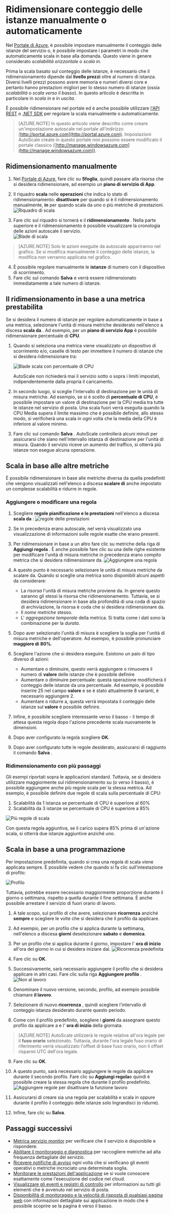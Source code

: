 <properties
    pageTitle="Ridimensionare conteggio delle istanze manualmente o automaticamente | Microsoft Azure"
    description="Informazioni su come ridurre i servizi Azure."
    authors="rboucher"
    manager="carolz"
    editor=""
    services="monitoring-and-diagnostics"
    documentationCenter="monitoring-and-diagnostics"/>

<tags
    ms.service="monitoring-and-diagnostics"
    ms.workload="na"
    ms.tgt_pltfrm="na"
    ms.devlang="na"
    ms.topic="article"
    ms.date="09/08/2015"
    ms.author="robb"/>

# <a name="scale-instance-count-manually-or-automatically"></a>Ridimensionare conteggio delle istanze manualmente o automaticamente

Nel [Portale di Azure](https://portal.azure.com/), è possibile impostare manualmente il conteggio delle istanze del servizio o, è possibile impostare i parametri in modo che automaticamente scala in base alla domanda. Questo viene in genere considerato *scalabilità orizzontale* o *scala in*.

Prima la scala basato sul conteggio delle istanze, è necessario che il ridimensionamento dipende dal **livello prezzi** oltre al numero di istanza. Diversi livelli prezzi possono avere memoria e numeri diversi core e pertanto hanno prestazioni migliori per lo stesso numero di istanze (ossia *scalabilità* o *scala verso il basso*). In questo articolo è descritta in particolare in *scala in* e in *uscita*.

È possibile ridimensionare nel portale ed è anche possibile utilizzare [l'API REST](https://msdn.microsoft.com/library/azure/dn931953.aspx) o [.NET SDK](https://www.nuget.org/packages/Microsoft.Azure.Insights/) per regolare la scala manualmente o automaticamente.

> [AZURE.NOTE] In questo articolo viene descritto come creare un'impostazione autoscale nel portale all'indirizzo [http://portal.azure.com](http://portal.azure.com). Impostazioni AutoScale create in questo portale non possono essere modificato il portale classico ([http://manage.windowsazure.com](http://manage.windowsazure.com)).

## <a name="scaling-manually"></a>Ridimensionamento manualmente

1. Nel [Portale di Azure](https://portal.azure.com/), fare clic su **Sfoglia**, quindi passare alla risorsa che si desidera ridimensionare, ad esempio un **piano di servizio di App**.

2. Il riquadro **scala** nelle **operazioni** che indica lo stato di ridimensionamento: **disattivare** per quando si è il ridimensionamento manualmente, **in** per quando scala da uno o più metriche di prestazioni.
    ![Riquadro di scala](./media/insights-how-to-scale/Insights_UsageLens.png)

3. Fare clic sul riquadro si tornerà e il **ridimensionamento** . Nella parte superiore e il ridimensionamento è possibile visualizzare la cronologia delle azioni autoscale il servizio.  
    ![Blade di scala](./media/insights-how-to-scale/Insights_ScaleBladeDayZero.png)

>[AZURE.NOTE] Solo le azioni eseguite da autoscale appariranno nel grafico. Se si modifica manualmente il conteggio delle istanze, la modifica non verranno applicata nel grafico.

4. È possibile regolare manualmente le **istanze** di numero con il dispositivo di scorrimento.
5. Fare clic sul comando **Salva** e verrà essere ridimensionato immediatamente a tale numero di istanze.

## <a name="scaling-based-on-a-pre-set-metric"></a>Il ridimensionamento in base a una metrica prestabilita

Se si desidera il numero di istanze per regolare automaticamente in base a una metrica, selezionare l'unità di misura metriche desiderato nell'elenco a discesa **scala da** . Ad esempio, per un **piano di servizio App** è possibile ridimensionare percentuale di **CPU**.

1. Quando si seleziona una metrica viene visualizzato un dispositivo di scorrimento e/o, caselle di testo per immettere il numero di istanze che si desidera ridimensionare tra:

    ![Blade scala con percentuale di CPU](./media/insights-how-to-scale/Insights_ScaleBladeCPU.png)

    AutoScale non richiederà mai il servizio sotto o sopra i limiti impostati, indipendentemente dalla propria il caricamento.

2. In secondo luogo, si sceglie l'intervallo di destinazione per le unità di misura metriche. Ad esempio, se si è scelto di **percentuale di CPU**, è possibile impostare un valore di destinazione per la CPU media tra tutte le istanze nel servizio di posta. Una scala fuori verrà eseguita quando la CPU Media supera il limite massimo che è possibile definire, allo stesso modo, si verificherà una scala in ogni volta che la media della CPU è inferiore al valore minimo.

3. Fare clic sul comando **Salva** . AutoScale controllerà alcuni minuti per assicurarsi che siano nell'intervallo istanza di destinazione per l'unità di misura. Quando il servizio riceve un aumento del traffico, si otterrà più istanze non esegue alcuna operazione.

## <a name="scale-based-on-other-metrics"></a>Scala in base alle altre metriche

È possibile ridimensionare in base alle metriche diversa da quella predefiniti che vengono visualizzati nell'elenco a discesa **scalare di** anche impostato un complesse scalabilità e ridurre in regole.

### <a name="adding-or-changing-a-rule"></a>Aggiungere o modificare una regola

1. Scegliere **regole pianificazione e le prestazioni** nell'elenco a discesa **scala da** : ![regole delle prestazioni](./media/insights-how-to-scale/Insights_PerformanceRules.png)

2. Se in precedenza erano autoscale, nel verrà visualizzato una visualizzazione di informazioni sulle regole esatte che erano presenti.

3. Per ridimensionare in base a un altro fare clic su metriche della riga di **Aggiungi regola** . È anche possibile fare clic su una delle righe esistente per modificare l'unità di misura metriche in precedenza erano compito metrica che si desidera ridimensionare da.
![Aggiungere una regola](./media/insights-how-to-scale/Insights_AddRule.png)

4. A questo punto è necessario selezionare le unità di misura metriche da scalare da. Quando si sceglie una metrica sono disponibili alcuni aspetti da considerare:
    * La *risorsa* l'unità di misura metriche proviene da. In genere questo saranno gli stessi la risorsa che ridimensionamento. Tuttavia, se si desidera ridimensionare in base alla profondità di una coda di spazio di archiviazione, la risorsa è coda che si desidera ridimensionare da.
    * Il *nome metriche* stesso.
    * L' *aggregazione temporale* della metrica. Si tratta come i dati sono la combinazione per la *durata*.

5. Dopo aver selezionato l'unità di misura è scegliere la soglia per l'unità di misura metriche e dell'operatore. Ad esempio, è possibile pronunciare **maggiore di** **80%**.

6. Scegliere l'azione che si desidera eseguire. Esistono un paio di tipo diverso di azioni:
    * Aumentare o diminuire, questo verrà aggiungere o rimuovere il numero di **valore** delle istanze che è possibile definire
    * Aumentare o diminuire percentuale: questa operazione modificherà il conteggio delle istanze da una percentuale. Ad esempio, è possibile inserire 25 nel campo **valore** e se è stato attualmente 8 varianti, è necessario aggiungere 2.
    * Aumentare o ridurre a, questa verrà impostata il conteggio delle istanze sul **valore** è possibile definire.

7. Infine, è possibile scegliere interessante verso il basso - il tempo di attesa questa regola dopo l'azione precedente scala nuovamente le dimensioni.

8. Dopo aver configurato la regola scegliere **OK**.

9. Dopo aver configurato tutte le regole desiderato, assicurarsi di raggiunto il comando **Salva** .

### <a name="scaling-with-multiple-steps"></a>Ridimensionamento con più passaggi

Gli esempi riportati sopra le applicazioni standard. Tuttavia, se si desidera utilizzare maggiormente sul ridimensionamento su (o verso il basso), è possibile aggiungere anche più regole scala per la stessa metrica. Ad esempio, è possibile definire due regole di scala sulla percentuale di CPU:

1. Scalabilità da 1 istanza se percentuale di CPU è superiore al 60%
2. Scalabilità da 3 istanze se percentuale di CPU è superiore a 85%

![Più regole di scala](./media/insights-how-to-scale/Insights_MultipleScaleRules.png)

Con questa regola aggiuntiva, se il carico supera 85% prima di un'azione scala, si otterrà due istanze aggiuntive anziché uno.

## <a name="scale-based-on-a-schedule"></a>Scala in base a una programmazione


Per impostazione predefinita, quando si crea una regola di scala viene applicata sempre. È possibile vedere che quando si fa clic sull'intestazione di profilo:

![Profilo](./media/insights-how-to-scale/Insights_Profile.png)

Tuttavia, potrebbe essere necessario maggiormente proporzione durante il giorno o settimana, rispetto a quella durante il fine settimana. È anche possibile arrestare il servizio di fuori orario di lavoro.

1. A tale scopo, sul profilo di che avere, selezionare **ricorrenza** anziché **sempre** e scegliere le volte che si desidera che il profilo da applicare.

2. Ad esempio, per un profilo che si applica durante la settimana, nell'elenco a discesa **giorni** deselezionare **sabato** e **domenica**.

3. Per un profilo che si applica durante il giorno, impostare l' **ora di inizio** all'ora del giorno in cui si desidera iniziare dal.
    ![Ricorrenza predefinita](./media/insights-how-to-scale/Insights_ProfileRecurrence.png)

4. Fare clic su **OK**.

5. Successivamente, sarà necessario aggiungere il profilo che si desidera applicare in altri casi. Fare clic sulla riga **Aggiungere profilo** .
    ![Non al lavoro](./media/insights-how-to-scale/Insights_ProfileOffWork.png)

6. Denominare il nuovo versione, secondo, profilo, ad esempio possibile chiamare **il lavoro**.

7. Selezionare di nuovo **ricorrenza** , quindi scegliere l'intervallo di conteggio istanza desiderato durante questo periodo.

8. Come con il profilo predefinito, scegliere i **giorni** da assegnare questo profilo da applicare a e l' **ora di inizio** della giornata.

>[AZURE.NOTE] AutoScale utilizzerà le regole relative all'ora legale per il **fuso orario** selezionato. Tuttavia, durante l'ora legale fuso orario di riferimento verrà visualizzato l'offset di base fuso orario, non il offset risparmi UTC dell'ora legale.

9. Fare clic su **OK**.

10. A questo punto, sarà necessario aggiungere le regole da applicare durante il secondo profilo. Fare clic su **Aggiungi regola**e quindi è possibile creare la stessa regola che durante il profilo predefinito.
    ![Aggiungere regole per disattivare la funzione lavoro](./media/insights-how-to-scale/Insights_RuleOffWork.png)

11. Assicurarsi di creare sia una regola per scalabilità e scala in oppure durante il profilo il conteggio delle istanze solo Ingrandisci (o ridurre).

12. Infine, fare clic su **Salva**.

## <a name="next-steps"></a>Passaggi successivi

* [Metrica servizio monitor](insights-how-to-customize-monitoring.md) per verificare che il servizio è disponibile e rispondere.
* [Abilitare il monitoraggio e diagnostica](insights-how-to-use-diagnostics.md) per raccogliere metriche ad alta frequenza dettagliate del servizio.
* [Ricevere notifiche di avviso](insights-receive-alert-notifications.md) ogni volta che si verificano gli eventi operativi o metriche incrociato una determinata soglia.
* [Monitorare le prestazioni dell'applicazione](../application-insights/app-insights-azure-web-apps.md) se si vuole conoscere esattamente come l'esecuzione del codice nel cloud.
* [Visualizzare gli eventi e registri di controllo](insights-debugging-with-events.md) per informazioni su tutti gli elementi che è avvenuto nel servizio di posta.
* [Disponibilità di monitoraggio e la velocità di risposta di qualsiasi pagina web](../application-insights/app-insights-monitor-web-app-availability.md) con informazioni dettagliate sui applicazione in modo che è possibile scoprire se la pagina è verso il basso.

